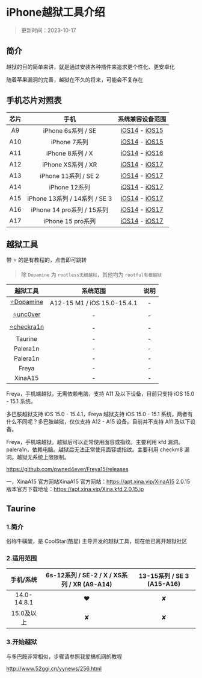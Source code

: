 #  iPhone越狱工具介绍


> 更新时间：2023-10-17


## 简介

越狱的目的简单来讲，就是通过安装各种插件来追求更个性化、更安卓化

随着苹果漏洞的完善，越狱在不久的将来，可能会不复存在


## 手机芯片对照表

| 芯片| 手机 | 系统兼容设备范围 |
| :-: | :-: | :-: |
| A9 | iPhone 6s系列 / SE | [iOS14](https://support.apple.com/zh-cn/guide/iphone/iphe3fa5df43/14.0/ios/14.0) - [iOS15](https://support.apple.com/zh-cn/guide/iphone/iphe3fa5df43/15.0/ios/15.0) |
| A10 | iPhone 7系列 | [iOS14](https://support.apple.com/zh-cn/guide/iphone/iphe3fa5df43/14.0/ios/14.0) - [iOS15](https://support.apple.com/zh-cn/guide/iphone/iphe3fa5df43/15.0/ios/15.0) |
| A11 | iPhone 8系列 / X | [iOS14](https://support.apple.com/zh-cn/guide/iphone/iphe3fa5df43/14.0/ios/14.0) - [iOS16](https://support.apple.com/zh-cn/guide/iphone/iphe3fa5df43/16.0/ios/16.0) |
| A12 | iPhone XS系列 / XR | [iOS14](https://support.apple.com/zh-cn/guide/iphone/iphe3fa5df43/14.0/ios/14.0) - [iOS17](https://support.apple.com/zh-cn/guide/iphone/iphe3fa5df43/ios) |
| A13 | iPhone 11系列 / SE 2 | [iOS14](https://support.apple.com/zh-cn/guide/iphone/iphe3fa5df43/14.0/ios/14.0) - [iOS17](https://support.apple.com/zh-cn/guide/iphone/iphe3fa5df43/ios) |
| A14 | iPhone 12系列 | [iOS14](https://support.apple.com/zh-cn/guide/iphone/iphe3fa5df43/14.0/ios/14.0) - [iOS17](https://support.apple.com/zh-cn/guide/iphone/iphe3fa5df43/ios) |
| A15 | iPhone 13系列 / 14系列 / SE 3 | [iOS14](https://support.apple.com/zh-cn/guide/iphone/iphe3fa5df43/14.0/ios/14.0) - [iOS17](https://support.apple.com/zh-cn/guide/iphone/iphe3fa5df43/ios) |
| A16 | iPhone 14 pro系列 / 15系列 | [iOS14](https://support.apple.com/zh-cn/guide/iphone/iphe3fa5df43/14.0/ios/14.0) - [iOS17](https://support.apple.com/zh-cn/guide/iphone/iphe3fa5df43/ios) |
| A17 | iPhone 15 pro系列 | [iOS14](https://support.apple.com/zh-cn/guide/iphone/iphe3fa5df43/14.0/ios/14.0) - [iOS17](https://support.apple.com/zh-cn/guide/iphone/iphe3fa5df43/ios) |



## 越狱工具

带 ⭐ 的是有教程的，点击即可跳转

> 除 `Dopamine` 为 `rootless无根越狱`，其他均为 `rootful有根越狱`


| 越狱工具 | 系统范围 | 说明 |
|:-:|:-:|:-:|
| [⭐Dopamine](./Dopamine.md) | A12-15 M1 / iOS 15.0-15.4.1 | - |
| [⭐unc0ver](./unc0ver.md) | - | - |
| [⭐checkra1n](./checkra1n.md) | - | - |
| Taurine | - | - |
| Palera1n | - | - |
| Palera1n | - | - |
| Freya | - | - |
| XinaA15 | - | - |



Freya，手机端越狱，无需依赖电脑，支持 A11 及以下设备，目前只支持 iOS 15.0 - 15.1 系统。

多巴胺越狱支持 iOS 15.0 - 15.4.1，Freya 越狱支持 iOS 15.0 - 15.1 系统，两者有什么不同呢？多巴胺越狱，仅仅支持 A12 - A15 设备。目前并不支持 A11 及以下设备。

Freya，手机端越狱。越狱后可以正常使用面容或指纹。主要利用 kfd 漏洞。palera1n，依赖电脑。越狱后无法正常使用面容或指纹。主要利用 checkm8 漏洞。越狱无系统上限限制。

https://github.com/pwned4ever/Freya15/releases

一，XinaA15 官方网站XinaA15 官方网站：https://apt.xina.vip/XinaA15 2.0.15 版本官方下载地址：https://apt.xina.vip/Xina.kfd.2.0.15.ip














## Taurine

### 1.简介

俗称牛磺酸，是 CoolStar(酷星) 主导开发的越狱工具，现在他已离开越狱社区

### 2.适用范围

| 手机/系统| 6s-12系列 / SE-2 / X / XS系列 / XR (A9-A14) | 13-15系列 / SE 3 (A15-A16) |
| :-: | :-: | :-: |
| 14.0-14.8.1 | :heart: | ✘ |
| 15.0及以上 | ✘ | ✘ |

### 3.开始越狱

与多巴胺非常相似，步骤请参照我爱搞机网的教程

http://www.52ggi.cn/yynews/256.html

